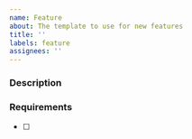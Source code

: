 ```yaml
---
name: Feature
about: The template to use for new features
title: ''
labels: feature
assignees: ''
---
```


### Description

<!-- Please describe the feature to introduce.  -->

<!-- Please add screenshots if relevant. 🙂  -->

### Requirements

- [ ]

<!-- Add any other labels that apply -->
